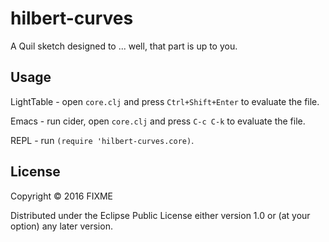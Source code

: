 # hilbert-curves

A Quil sketch designed to ... well, that part is up to you.

## Usage

LightTable - open `core.clj` and press `Ctrl+Shift+Enter` to evaluate the file.

Emacs - run cider, open `core.clj` and press `C-c C-k` to evaluate the file.

REPL - run `(require 'hilbert-curves.core)`.

## License

Copyright © 2016 FIXME

Distributed under the Eclipse Public License either version 1.0 or (at
your option) any later version.
